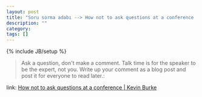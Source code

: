 ```yaml
---
layout: post
title: "Soru sorma adabı --> How not to ask questions at a conference | Kevin Burke"
description: ""
category: 
tags: []
---
```

{% include JB/setup %}

> Ask a question, don't make a comment. Talk time is for the speaker to be the expert, not you. Write up your comment as a blog post and post it for everyone to read later.:

link: [How not to ask questions at a conference | Kevin Burke](http://kev.inburke.com/kevin/how-not-to-ask-questions-at-conference/)